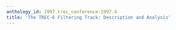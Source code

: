 ```yaml
---
anthology_id: 1997.trec_conference-1997.4
title: 'The TREC-6 Filtering Track: Description and Analysis'
---
```

